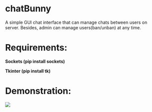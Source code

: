 # chatBunny
A simple GUI chat interface that can manage chats between users on server.
Besides, admin can manage users(ban/unban) at any time.

# Requirements:
**Sockets (pip install sockets)**

**Tkinter (pip install tk)**

# Demonstration:
        
![](Demonstration.gif)
